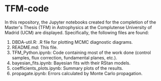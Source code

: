 # TFM-code

In this repository, the Jupyter notebooks created for the completion of the Master's Thesis (TFM) in Astrophysics at the Complutense University of Madrid (UCM) are displayed. Specifically, the following files are found:

1. DBDA-util.R: .R file for plotting MCMC diagnostic diagrams.
2. README.md: This file.
3. TFM_Python.ipynb: Code containing most of the work done (control samples, flux correction, fundamental planes, etc.).
4. bayesian_fits.ipynb: Bayesian fits with their RStan models.
5. coefficients_plots.ipynb: Summary plots of the results.
6. propagate.ipynb: Errors calculated by Monte Carlo propagation.
